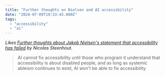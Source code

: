 ```yaml
---
title: "Further thoughts on Nielsen and AI accessibility"
date: "2024-07-09T19:33:45.000Z"
tags: 
  - "accessibility"
  - "ai"
---
```


_Likes [Further thoughts about Jakob Nielsen's statement that accessibility has failed](https://nicolas-steenhout.com/further-thoughts-on-nielsen-statement-about-accessibility/) by Nicolas Steenhout._

> AI cannot fix accessibility until those who program it understand that accessibility is about disabled people, and as long as systemic ableism continues to exist, AI won't be able to fix accessibility
